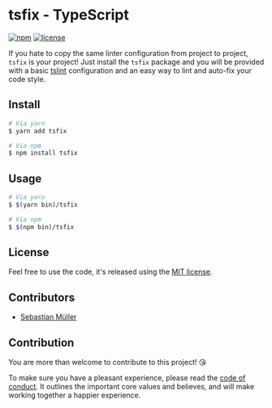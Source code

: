 # tsfix - TypeScript 

[![npm](https://img.shields.io/npm/v/tsfix.svg)](https://www.npmjs.com/package/tsfix) 
[![license](https://img.shields.io/github/license/sbstjn/tsfix.svg)](https://github.com/sbstjn/tsfix/blob/master/LICENSE.md)


If you hate to copy the same linter configuration from project to project, `tsfix` is your project! Just install the `tsfix` package and you will be provided with a basic [tslint](https://palantir.github.io/tslint/) configuration and an easy way to lint and auto-fix your code style.

## Install

```bash
# Via yarn
$ yarn add tsfix

# Via npm
$ npm install tsfix
```

## Usage
```bash
# Via yarn
$ $(yarn bin)/tsfix

# Via npm
$ $(npm bin)/tsfix
```

## License

Feel free to use the code, it's released using the [MIT license](https://github.com/sbstjn/tsfix/blob/master/LICENSE.md).

## Contributors

- [Sebastian Müller](https://github.com/sbstjn)

## Contribution

You are more than welcome to contribute to this project! 😘

To make sure you have a pleasant experience, please read the [code of conduct](https://github.com/sbstjn/tsfix/blob/master/CODE_OF_CONDUCT.md). It outlines the important core values and believes, and will make working together a happier experience.
